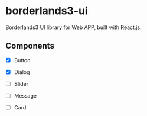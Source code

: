 <!--
 * @Author: mrrs878@foxmail.com
 * @Date: 2021-10-09 19:36:03
 * @LastEditors: mrrs878@foxmail.com
 * @LastEditTime: 2021-10-15 10:15:08
 * @FilePath: \borderlands3-ui\README.md
-->
# borderlands3-ui

Borderlands3 UI library for Web APP, built with React.js.

## Components

- [x] Button

- [x] Dialog

- [ ] Slider

- [ ] Message

- [ ] Card